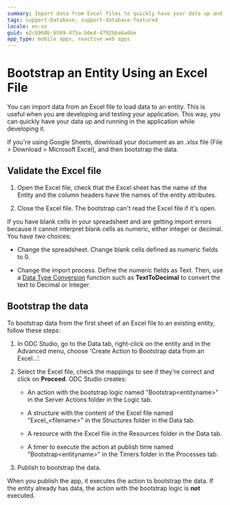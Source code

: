 ```yaml
---
summary: Import data from Excel files to quickly have your data up and running in the application while developing it.
tags: support-Database; support-database-featured
locale: en-us
guid: e2c6960b-b589-475a-b0e4-4792bba6a6be
app_type: mobile apps, reactive web apps
---
```


# Bootstrap an Entity Using an Excel File

You can import data from an Excel file to load data to an entity. This is useful when you are developing and testing your application. This way, you can quickly have your data up and running in the application while developing it.

<div class="info" markdown="1">

If you're using Google Sheets, download your document as an .xlsx file (File > Download > Microsoft Excel), and then bootstrap the data. 
</div>

## Validate the Excel file

1. Open the Excel file, check that the Excel sheet has the name of the Entity and the column headers have the names of the entity attributes.

1. Close the Excel file. The bootstrap can't read the Excel file if it's open.

<div class="info" markdown="1">
If you have blank cells in your spreadsheet and are getting import errors because it cannot interpret blank cells as numeric, either integer or decimal. You have two choices:

* Change the spreadsheet. Change blank cells defined as numeric fields to 0.

* Change the import process. Define the numeric fields as Text. Then, use a [Data Type Conversion](../data-types.md#data-type-conversions) function such as **TextToDecimal** to convert the text to Decimal or Integer.

</div>

## Bootstrap the data

To bootstrap data from the first sheet of an Excel file to an existing entity, follow these steps:

1. In ODC Studio, go to the Data tab, right-click on the entity and in the Advanced menu, choose 'Create Action to Bootstrap data from an Excel...'. 

1. Select the Excel file, check the mappings to see if they're correct and click on **Proceed**.
    ODC Studio creates:

    * An action with the bootstrap logic named "Bootstrap&lt;entityname&gt;" in the Server Actions folder in the Logic tab.

    * A structure with the content of the Excel file named "Excel_&lt;filename&gt;" in the Structures folder in the Data tab.

    * A resource with the Excel file in the Resources folder in the Data tab.

    * A timer to execute the action at publish time named "Bootstrap&lt;entityname&gt;" in the Timers folder in the Processes tab.

1. Publish to bootstrap the data.

When you publish the app, it executes the action to bootstrap the data. If the entity already has data, the action with the bootstrap logic is **not** executed.
